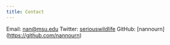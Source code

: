 ```yaml
---
title: Contact
---
```

Email: [nan@msu.edu](nan@msu.edu)
Twitter: [seriouswildlife](https://twitter.com/seriouswildlife)
GitHub: [nannourn] (https://github.com/nannourn)